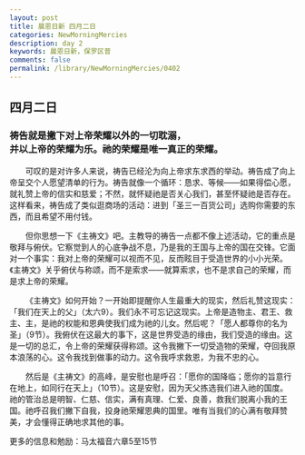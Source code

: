 ```yaml
---
layout: post
title: 晨恩日新 四月二日
categories: NewMorningMercies
description: day 2
keywords: 晨恩日新，保罗区普
comments: false
permalink: /library/NewMorningMercies/0402
---
```


## 四月二日

### 祷告就是撇下对上帝荣耀以外的一切耽溺， <br> 并以上帝的荣耀为乐。祂的荣耀是唯一真正的荣耀。


&emsp;&emsp;可叹的是对许多人来说，祷告已经沦为向上帝求东求西的举动。祷告成了向上帝呈交个人愿望清单的行为。祷告就像一个循环：恳求、等候——如果得偿心愿，就礼赞上帝的信实和慈爱；不然，就怀疑祂是否关心我们，甚至怀疑祂是否存在。这样看来，祷告成了类似逛商场的活动：进到「圣三一百货公司」选购你需要的东西，而且希望不用付钱。

&emsp;&emsp;但你思想一下《主祷文》吧。主教导的祷告一点都不像上述活动，它的重点是敬拜与俯伏。它察觉到人的心底争战不息，乃是我的王国与上帝的国在交锋。它面对一个事实：我对上帝的荣耀可以视而不见，反而眩目于受造世界的小小光荣。《主祷文》关乎俯伏与称颂，而不是索求——就算索求，也不是求自己的荣耀，而是求上帝的荣耀。

&emsp;&emsp;《主祷文》如何开始？一开始即提醒你人生最重大的现实，然后礼赞这现实：「我们在天上的父」（太六9）。我们永不可忘记这现实。上帝是造物主、君王、救主、主，是祂的权能和恩典使我们成为祂的儿女。然后呢？「愿人都尊你的名为圣」（9节）。我俯伏在这最大的事下，这是世界受造的缘由，我们受造的缘由。这是一切的总汇，令上帝的荣耀获得称颂。这令我撇下一切受造物的荣耀，夺回我原本浪荡的心。这令我找到做事的动力。这令我呼求救恩，为我不忠的心。

&emsp;&emsp;然后是《主祷文》的高峰，是安慰也是呼召：「愿你的国降临；愿你的旨意行在地上，如同行在天上」（10节）。这是安慰，因为天父拣选我们进入祂的国度。祂的管治总是明智、仁慈、信实，满有真理、仁爱、良善，救我们脱离小我的王国。祂呼召我们撇下自我，投身祂荣耀恩典的国里。唯有当我们的心满有敬拜赞美，才会懂得正确地求其他的事。
 
更多的信息和勉励：马太福音六章5至15节